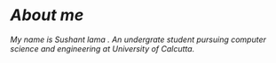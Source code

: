 


# *About me*

*My name is Sushant lama . An undergrate student pursuing computer science and engineering at University of Calcutta.*


